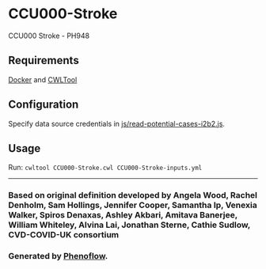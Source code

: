 # CCU000-Stroke

CCU000 Stroke - PH948

## Requirements

[Docker](https://docs.docker.com/install/) and [CWLTool](https://github.com/common-workflow-language/cwltool#install)

## Configuration

Specify data source credentials in [js/read-potential-cases-i2b2.js](js/read-potential-cases-i2b2.js).

## Usage

Run: `cwltool CCU000-Stroke.cwl CCU000-Stroke-inputs.yml`

***

### Based on original definition developed by Angela Wood, Rachel Denholm, Sam Hollings, Jennifer Cooper, Samantha Ip, Venexia Walker, Spiros Denaxas, Ashley Akbari, Amitava Banerjee, William Whiteley, Alvina Lai, Jonathan Sterne, Cathie Sudlow, CVD-COVID-UK consortium
### Generated by [Phenoflow](https://kclhi.org/phenoflow).
